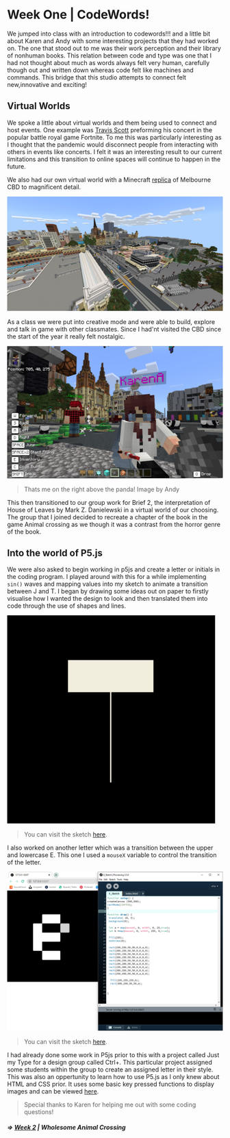 # Week One | CodeWords!

We jumped into class with an introduction to codewords!!! and a little bit about Karen and Andy with some interesting projects that they had worked on. The one that stood out to me was their work perception and their library of nonhuman books. This relation between code and type was one that I had not thought about much as words always felt very human, carefully though out and written down whereas code felt like machines and commands. This bridge that this studio attempts to connect felt new,innovative and exciting!

## Virtual Worlds
We spoke a little about virtual worlds and them being used to connect and host events. One example was [Travis Scott](https://www.youtube.com/watch?v=wYeFAlVC8qU) preforming his concert in the popular battle royal game Fortnite. To me this was particularly interesting as I thought that the pandemic would disconnect people from interacting with others in events like concerts. I felt it was an interesting result to our current limitations and this transition to online spaces will continue to happen in the future. 


We also had our own virtual world with a Minecraft [replica](http://fuse.education.vic.gov.au/Resource/LandingPage?objectId=31466a40-3da7-4b02-9d36-c3cd1bdff365) of Melbourne CBD to magnificent detail.

![](Mine2.jpg)

As a class we were put into creative mode and were able to build, explore and talk in game with other classmates. Since I had'nt visited the CBD since the start of the year it really felt nostalgic. 

![](Mine.jpg)
>Thats me on the right above the panda! Image by Andy


This then transitioned to our group work for Brief 2, the interpretation of House of Leaves by Mark Z. Danielewski in a virtual world of our choosing. The group that I joined decided to recreate a chapter of the book in the game Animal crossing as we though it was a contrast from the horror genre of the book. 

## Into the world of P5.js
We were also asked to begin working in p5js and create a letter or initials in the coding program. I played around with this for a while implementing `sin()` waves and mapping values into my sketch to animate a transition between J and T. I began by drawing some ideas out on paper to firstly visualise how I wanted the design to look and then translated them into code through the use of shapes and lines. 

![](gif1.gif)
> You can visit the sketch [here](https://jamtt.github.io/Codewords/Files/JT_Sketch/). 

I also worked on another letter which was a transition between the upper and lowercase E. This one I used a `mouseX` variable to control the transition of the letter.

![](e.PNG)
> You can visit the sketch [here](https://jamtt.github.io/Codewords/Files/E_Sketch/).

I had already done some work in P5js prior to this with a project called Just my Type for a design group called Ctrl+. This particular project assigned some students within the group to create an assigned letter in their style. This was also an oppertunity to learn how to use P5.js as I only knew about HTML and CSS prior. It uses some basic key pressed functions to display images and can be viewed [here](http://www.ctrlplus.club/). 
> Special thanks to Karen for helping me out with some coding questions! 

##### => [Week 2](https://github.com/Jamtt/Codewords/blob/master/Week%202/Readme.md) | Wholesome Animal Crossing


